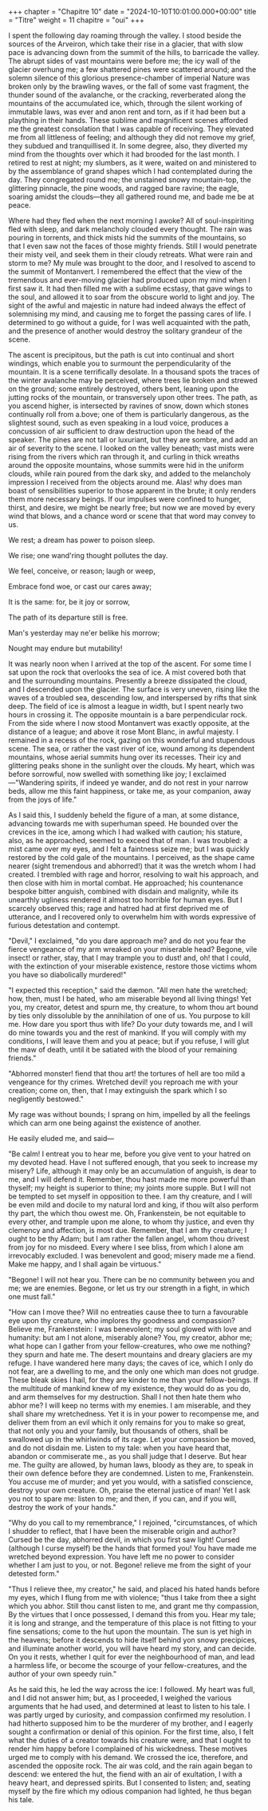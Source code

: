 +++ 
chapter = "Chapitre 10"
date = "2024-10-10T10:01:00.000+00:00"
title = "Titre"
weight = 11
chapitre = "oui"
+++

I spent the following day roaming through the valley. I stood beside the sources of the Arveiron, which take their rise in a glacier, that with slow pace is advancing down from the summit of the hills, to barricade the valley. The abrupt sides of vast mountains were before me; the icy wall of the glacier overhung me; a few shattered pines were scattered around; and the solemn silence of this glorious presence-chamber of imperial Nature was broken only by the brawling waves, or the fall of some vast fragment, the thunder sound of the avalanche, or the cracking, reverberated along the mountains of the accumulated ice, which, through the silent working of immutable laws, was ever and anon rent and torn, as if it had been but a plaything in their hands. These sublime and magnificent scenes afforded me the greatest consolation that I was capable of receiving. They elevated me from all littleness of feeling; and although they did not remove my grief, they subdued and tranquillised it. In some degree, also, they diverted my mind from the thoughts over which it had brooded for the last month. I retired to rest at night; my slumbers, as it were, waited on and ministered to by the assemblance of grand shapes which I had contemplated during the day. They congregated round me; the unstained snowy mountain-top, the glittering pinnacle, the pine woods, and ragged bare ravine; the eagle, soaring amidst the clouds—they all gathered round me, and bade me be at peace.

Where had they fled when the next morning I awoke? All of soul-inspiriting fled with sleep, and dark melancholy clouded every thought. The rain was pouring in torrents, and thick mists hid the summits of the mountains, so that I even saw not the faces of those mighty friends. Still I would penetrate their misty veil, and seek them in their cloudy retreats. What were rain and storm to me? My mule was brought to the door, and I resolved to ascend to the summit of Montanvert. I remembered the effect that the view of the tremendous and ever-moving glacier had produced upon my mind when I first saw it. It had then filled me with a sublime ecstasy, that gave wings to the soul, and allowed it to soar from the obscure world to light and joy. The sight of the awful and majestic in nature had indeed always the effect of solemnising my mind, and causing me to forget the passing cares of life. I determined to go without a guide, for I was well acquainted with the path, and the presence of another would destroy the solitary grandeur of the scene.

The ascent is precipitous, but the path is cut into continual and short windings, which enable you to surmount the perpendicularity of the mountain. It is a scene terrifically desolate. In a thousand spots the traces of the winter avalanche may be perceived, where trees lie broken and strewed on the ground; some entirely destroyed, others bent, leaning upon the jutting rocks of the mountain, or transversely upon other trees. The path, as you ascend higher, is intersected by ravines of snow, down which stones continually roll from a.bove; one of them is particularly dangerous, as the slightest sound, such as even speaking in a loud voice, produces a concussion of air sufficient to draw destruction upon the head of the speaker. The pines are not tall or luxuriant, but they are sombre, and add an air of severity to the scene. I looked on the valley beneath; vast mists were rising from the rivers which ran through it, and curling in thick wreaths around the opposite mountains, whose summits were hid in the uniform clouds, while rain poured from the dark sky, and added to the melancholy impression I received from the objects around me. Alas! why does man boast of sensibilities superior to those apparent in the brute; it only renders them more necessary beings. If our impulses were confined to hunger, thirst, and desire, we might be nearly free; but now we are moved by every wind that blows, and a chance word or scene that that word may convey to us.

We rest; a dream has power to poison sleep.

We rise; one wand'ring thought pollutes the day.

We feel, conceive, or reason; laugh or weep,

Embrace fond woe, or cast our cares away;

It is the same: for, be it joy or sorrow,

The path of its departure still is free.

Man's yesterday may ne'er belike his morrow;

Nought may endure but mutability!





It was nearly noon when I arrived at the top of the ascent. For some time I sat upon the rock that overlooks the sea of ice. A mist covered both that and the surrounding mountains. Presently a breeze dissipated the cloud, and I descended upon the glacier. The surface is very uneven, rising like the waves of a troubled sea, descending low, and interspersed by rifts that sink deep. The field of ice is almost a league in width, but I spent nearly two hours in crossing it. The opposite mountain is a bare perpendicular rock. From the side where I now stood Montanvert was exactly opposite, at the distance of a league; and above it rose Mont Blanc, in awful majesty. I remained in a recess of the rock, gazing on this wonderful and stupendous scene. The sea, or rather the vast river of ice, wound among its dependent mountains, whose aerial summits hung over its recesses. Their icy and glittering peaks shone in the sunlight over the clouds. My heart, which was before sorrowful, now swelled with something like joy; I exclaimed—"Wandering spirits, if indeed ye wander, and do not rest in your narrow beds, allow me this faint happiness, or take me, as your companion, away from the joys of life."

As I said this, I suddenly beheld the figure of a man, at some distance, advancing towards me with superhuman speed. He bounded over the crevices in the ice, among which I had walked with caution; his stature, also, as he approached, seemed to exceed that of man. I was troubled: a mist came over my eyes, and I felt a faintness seize me; but I was quickly restored by the cold gale of the mountains. I perceived, as the shape came nearer (sight tremendous and abhorred!) that it was the wretch whom I had created. I trembled with rage and horror, resolving to wait his approach, and then close with him in mortal combat. He approached; his countenance bespoke bitter anguish, combined with disdain and malignity, while its unearthly ugliness rendered it almost too horrible for human eyes. But I scarcely observed this; rage and hatred had at first deprived me of utterance, and I recovered only to overwhelm him with words expressive of furious detestation and contempt.

"Devil," I exclaimed, "do you dare approach me? and do not you fear the fierce vengeance of my arm wreaked on your miserable head? Begone, vile insect! or rather, stay, that I may trample you to dust! and, oh! that I could, with the extinction of your miserable existence, restore those victims whom you have so diabolically murdered!"

"I expected this reception," said the dæmon. "All men hate the wretched; how, then, must I be hated, who am miserable beyond all living things! Yet you, my creator, detest and spurn me, thy creature, to whom thou art bound by ties only dissoluble by the annihilation of one of us. You purpose to kill me. How dare you sport thus with life? Do your duty towards me, and I will do mine towards you and the rest of mankind. If you will comply with my conditions, I will leave them and you at peace; but if you refuse, I will glut the maw of death, until it be satiated with the blood of your remaining friends."

"Abhorred monster! fiend that thou art! the tortures of hell are too mild a vengeance for thy crimes. Wretched devil! you reproach me with your creation; come on, then, that I may extinguish the spark which I so negligently bestowed."

My rage was without bounds; I sprang on him, impelled by all the feelings which can arm one being against the existence of another.

He easily eluded me, and said—

"Be calm! I entreat you to hear me, before you give vent to your hatred on my devoted head. Have I not suffered enough, that you seek to increase my misery? Life, although it may only be an accumulation of anguish, is dear to me, and I will defend it. Remember, thou hast made me more powerful than thyself; my height is superior to thine; my joints more supple. But I will not be tempted to set myself in opposition to thee. I am thy creature, and I will be even mild and docile to my natural lord and king, if thou wilt also perform thy part, the which thou owest me. Oh, Frankenstein, be not equitable to every other, and trample upon me alone, to whom thy justice, and even thy clemency and affection, is most due. Remember, that I am thy creature; I ought to be thy Adam; but I am rather the fallen angel, whom thou drivest from joy for no misdeed. Every where I see bliss, from which I alone am irrevocably excluded. I was benevolent and good; misery made me a fiend. Make me happy, and I shall again be virtuous."

"Begone! I will not hear you. There can be no community between you and me; we are enemies. Begone, or let us try our strength in a fight, in which one must fall."

"How can I move thee? Will no entreaties cause thee to turn a favourable eye upon thy creature, who implores thy goodness and compassion? Believe me, Frankenstein: I was benevolent; my soul glowed with love and humanity: but am I not alone, miserably alone? You, my creator, abhor me; what hope can I gather from your fellow-creatures, who owe me nothing? they spurn and hate me. The desert mountains and dreary glaciers are my refuge. I have wandered here many days; the caves of ice, which I only do not fear, are a dwelling to me, and the only one which man does not grudge. These bleak skies I hail, for they are kinder to me than your fellow-beings. If the multitude of mankind knew of my existence, they would do as you do, and arm themselves for my destruction. Shall I not then hate them who abhor me? I will keep no terms with my enemies. I am miserable, and they shall share my wretchedness. Yet it is in your power to recompense me, and deliver them from an evil which it only remains for you to make so great, that not only you and your family, but thousands of others, shall be swallowed up in the whirlwinds of its rage. Let your compassion be moved, and do not disdain me. Listen to my tale: when you have heard that, abandon or commiserate me., as you shall judge that I deserve. But hear me. The guilty are allowed, by human laws, bloody as they are, to speak in their own defence before they are condemned. Listen to me, Frankenstein. You accuse me of murder; and yet you would, with a satisfied conscience, destroy your own creature. Oh, praise the eternal justice of man! Yet I ask you not to spare me: listen to me; and then, if you can, and if you will, destroy the work of your hands."

"Why do you call to my remembrance," I rejoined, "circumstances, of which I shudder to reflect, that I have been the miserable origin and author? Cursed be the day, abhorred devil, in which you first saw light! Cursed (although I curse myself) be the hands that formed you! You have made me wretched beyond expression. You have left me no power to consider whether I am just to you, or not. Begone! relieve me from the sight of your detested form."

"Thus I relieve thee, my creator," he said, and placed his hated hands before my eyes, which I flung from me with violence; "thus I take from thee a sight which you abhor. Still thou canst listen to me, and grant me thy compassion, By the virtues that I once possessed, I demand this from you. Hear my tale; it is long and strange, and the temperature of this place is not fitting to your fine sensations; come to the hut upon the mountain. The sun is yet high in the heavens; before it descends to hide itself behind yon snowy precipices, and illuminate another world, you will have heard my story, and can decide. On you it rests, whether I quit for ever the neighbourhood of man, and lead a harmless life, or become the scourge of your fellow-creatures, and the author of your own speedy ruin."

As he said this, he led the way across the ice: I followed. My heart was full, and I did not answer him; but, as I proceeded, I weighed the various arguments that he had used, and determined at least to listen to his tale. I was partly urged by curiosity, and compassion confirmed my resolution. I had hitherto supposed him to be the murderer of my brother, and I eagerly sought a confirmation or denial of this opinion. For the first time, also, I felt what the duties of a creator towards his creature were, and that I ought to render him happy before I complained of his wickedness. These motives urged me to comply with his demand. We crossed the ice, therefore, and ascended the opposite rock. The air was cold, and the rain again began to descend: we entered the hut, the fiend with an air of exultation, I with a heavy heart, and depressed spirits. But I consented to listen; and, seating myself by the fire which my odious companion had lighted, he thus began his tale.
